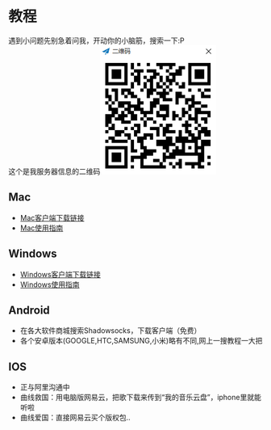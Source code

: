 # 教程
遇到小问题先别急着问我，开动你的小脑筋，搜索一下:P    
这个是我服务器信息的二维码![QR](https://raw.githubusercontent.com/sfpprxy/myhub/master/its-for-music/QRcode.png)

## Mac
  - [Mac客户端下载链接](http://7xicnm.com1.z0.glb.clouddn.com/ShadowsocksX-2.6.1.dmg)
  - [Mac使用指南](http://file.ih5.cn/?nid=825423&key=2f41b7d229&title=V2VzdHpvb20gTWFj54mI5L2_55So5oyH5Y2X&width=640&v=32&slink=/idea/NNM3894)

## Windows
  - [Windows客户端下载链接](http://7xicnm.com1.z0.glb.clouddn.com/Shadowsocks-win8-above.zip)
  - [Windows使用指南](http://file.ih5.cn/?nid=826195&key=6351c1c12a&title=V2VzdHpvb20gV2luZG93c.eJiOeUqOaIt.aMh.WNlw--&width=640&v=32&slink=/idea/Lb6haXG)

## Android
  - 在各大软件商城搜索Shadowsocks，下载客户端（免费）
  - 各个安卓版本(GOOGLE,HTC,SAMSUNG,小米)略有不同,网上一搜教程一大把

## IOS
  - 正与阿里沟通中 
  - 曲线救国：用电脑版网易云，把歌下载来传到“我的音乐云盘”，iphone里就能听啦
  - 曲线爱国：直接网易云买个版权包..
